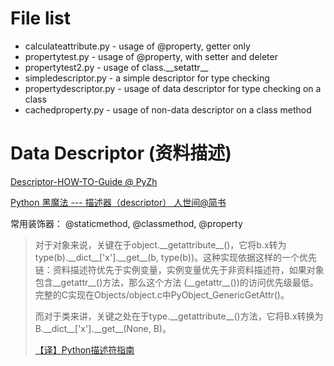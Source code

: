 File list
====

-   calculateattribute.py - usage of \@property, getter only
-   propertytest.py - usage of \@property, with setter and deleter
-   propertytest2.py - usage of class.\_\_setattr\_\_
-   simpledescriptor.py - a simple descriptor for type checking
-   propertydescriptor.py - usage of data descriptor for type checking on a class
-   cachedproperty.py - usage of non-data descriptor on a class method



Data Descriptor (资料描述)
====

[Descriptor-HOW-TO-Guide @ PyZh](http://pyzh.readthedocs.io/en/latest/Descriptor-HOW-TO-Guide.html)

[Python 黑魔法 --- 描述器（descriptor） 人世间@简书](http://www.jianshu.com/p/250f0d305c35)

常用装饰器： @staticmethod, @classmethod, @property

>对于对象来说，关键在于object.\_\_getattribute\_\_()，它将b.x转为type(b).\_\_dict\_\_\['x'\].\_\_get\_\_(b, type(b))。这种实现依据这样的一个优先链：资料描述符优先于实例变量，实例变量优先于非资料描述符，如果对象包含\_\_getattr\_\_()方法，那么这个方法 (\_\_getattr\_\_())的访问优先级最低。完整的C实现在Objects/object.c中PyObject_GenericGetAttr()。
>
>而对于类来讲，关键之处在于type.\_\_getattribute\_\_()方法，它将B.x转换为B.\_\_dict\_\_\['x'\].\_\_get\_\_(None, B)。
>
>[【译】Python描述符指南](https://harveyqing.gitbooks.io/python-read-and-write/content/python_advance/python_descriptor.html)
